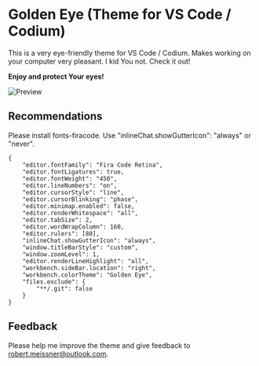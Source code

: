 # Golden Eye (Theme for VS Code / Codium)

This is a very eye-friendly theme for VS Code / Codium. Makes working on your computer very pleasant. I kid You not. Check it out!

**Enjoy and protect Your eyes!**

![Preview](https://github.com/ProphezAI/golden-eye/blob/main/preview.png)

## Recommendations

Please install fonts-firacode. Use "inlineChat.showGutterIcon": "always" or "never".

```
{
    "editor.fontFamily": "Fira Code Retina",
    "editor.fontLigatures": true,
    "editor.fontWeight": "450",
    "editor.lineNumbers": "on",
    "editor.cursorStyle": "line",
    "editor.cursorBlinking": "phase",
    "editor.minimap.enabled": false,
    "editor.renderWhitespace": "all",
    "editor.tabSize": 2,
    "editor.wordWrapColumn": 160,
    "editor.rulers": [80],
    "inlineChat.showGutterIcon": "always",
    "window.titleBarStyle": "custom",
    "window.zoomLevel": 1,
    "editor.renderLineHighlight": "all",
    "workbench.sideBar.location": "right",
    "workbench.colorTheme": "Golden Eye",
    "files.exclude": {
        "**/.git": false
    }
}
```

## Feedback

Please help me improve the theme and give feedback to <robert.meissner@outlook.com>.
